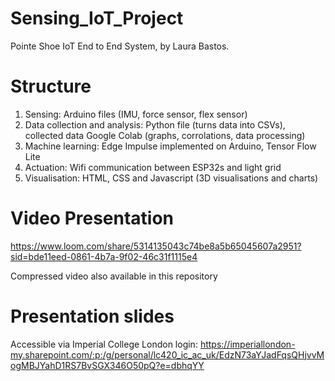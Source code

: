 # Sensing_IoT_Project
Pointe Shoe IoT End to End System, by Laura Bastos. 

# Structure 

1. Sensing: Arduino files (IMU, force sensor, flex sensor) 
2. Data collection and analysis: Python file (turns data into CSVs), collected data Google Colab (graphs, corrolations, data processing)
3. Machine learning: Edge Impulse implemented on Arduino, Tensor Flow Lite
4. Actuation: Wifi communication between ESP32s and light grid
5. Visualisation: HTML, CSS and Javascript (3D visualisations and charts) 

# Video Presentation

https://www.loom.com/share/5314135043c74be8a5b65045607a2951?sid=bde11eed-0861-4b7a-9f02-46c31f1115e4 

Compressed video also available in this repository

# Presentation slides 

Accessible via Imperial College London login: https://imperiallondon-my.sharepoint.com/:p:/g/personal/lc420_ic_ac_uk/EdzN73aYJadFqsQHjvvMogMBJYahD1RS7BvSGX346O50pQ?e=dbhqYY 
